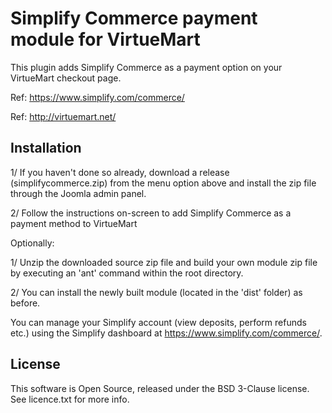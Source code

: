 
# Simplify Commerce payment module for VirtueMart

This plugin adds Simplify Commerce as a payment option on your VirtueMart checkout page.

Ref: https://www.simplify.com/commerce/

Ref: http://virtuemart.net/

## Installation
1/ If you haven't done so already, download a release (simplifycommerce.zip) from the menu option above and install the zip file through the Joomla admin panel.

2/ Follow the instructions on-screen to add Simplify Commerce as a payment method to VirtueMart

Optionally:

1/ Unzip the downloaded source zip file and build your own module zip file by executing an 'ant' command within the root directory.

2/ You can install the newly built module (located in the 'dist' folder) as before.

You can manage your Simplify account (view deposits, perform refunds etc.) using the Simplify dashboard at https://www.simplify.com/commerce/.

## License
This software is Open Source, released under the BSD 3-Clause license. See licence.txt for more info.
